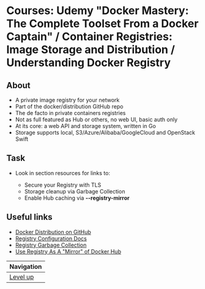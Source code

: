 # Courses: Udemy "Docker Mastery: The Complete Toolset From a Docker Captain" / Container Registries: Image Storage and Distribution / Understanding Docker Registry #

## About ##

* A private image registry for your network
* Part of the docker/distribution GitHub repo
* The de facto in private containers registries
* Not as full featured as Hub or others, no web UI, basic auth only
* At its core: a web API and storage system, written in Go
* Storage supports local, S3/Azure/Alibaba/GoogleCloud and OpenStack Swift

## Task ##

* Look in section resources for links to:

    * Secure your Registry with TLS
    * Storage cleanup via Garbage Collection
    * Enable Hub caching via **--registry-mirror**

## Useful links ##

* [Docker Distribution on GitHub](https://github.com/docker/distribution)
* [Registry Configuration Docs](https://docs.docker.com/registry/configuration/)
* [Registry Garbage Collection](https://docs.docker.com/registry/garbage-collection/)
* [Use Registry As A "Mirror" of Docker Hub](https://docs.docker.com/registry/recipes/mirror/)

| Navigation               |
| ------------------------ |
| [Level up](../README.md) |

